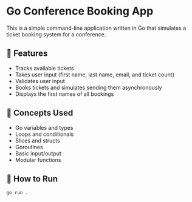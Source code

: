 # Go Conference Booking App

This is a simple command-line application written in Go that simulates a ticket booking system for a conference.

## 🚀 Features

- Tracks available tickets
- Takes user input (first name, last name, email, and ticket count)
- Validates user input
- Books tickets and simulates sending them asynchronously
- Displays the first names of all bookings

## 🧠 Concepts Used

- Go variables and types
- Loops and conditionals
- Slices and structs
- Goroutines
- Basic input/output
- Modular functions

## 🔧 How to Run

```bash
go run .

